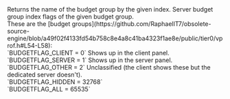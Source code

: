 <function name="GetBudgetGroupFlags" parent="vprof" type="libraryfunc">
	<description>
		Returns the name of the budget group by the given index.  
	</description>
	<realm>Server</realm>
	<args>
		<arg name="index" type="number">budget group index</arg>
	</args>
	<rets>
		<ret name="flags" type="number">
			flags of the given budget group.<br>
			These are the [budget groups](https://github.com/RaphaelIT7/obsolete-source-engine/blob/a49f02f4133fd54b758c8e4a8c41ba4323f1ae8e/public/tier0/vprof.h#L54-L58):<br>
			`BUDGETFLAG_CLIENT = 0` Shows up in the client panel.<br>
			`BUDGETFLAG_SERVER = 1` Shows up in the server panel.<br>
			`BUDGETFLAG_OTHER = 2` Unclassified (the client shows these but the dedicated server doesn't).<br>
			`BUDGETFLAG_HIDDEN = 32768`<br>
			`BUDGETFLAG_ALL = 65535`<br>
		</ret>
	</rets>
</function>